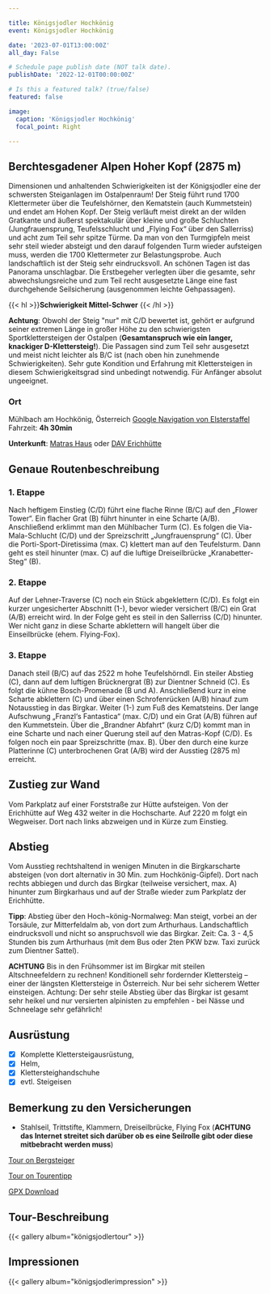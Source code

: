 ```yaml
---

title: Königsjodler Hochkönig
event: Königsjodler Hochkönig

date: '2023-07-01T13:00:00Z'
all_day: False

# Schedule page publish date (NOT talk date).
publishDate: '2022-12-01T00:00:00Z'

# Is this a featured talk? (true/false)
featured: false

image:
  caption: 'Königsjodler Hochkönig'
  focal_point: Right

---
```


## **Berchtesgadener Alpen Hoher Kopf (2875 m)**

Dimensionen und anhaltenden Schwierigkeiten ist der Königsjodler eine der schwersten Steiganlagen im Ostalpenraum! Der Steig führt rund 1700 Klettermeter über die Teufelshörner, den Kematstein (auch Kummetstein) und endet am Hohen Kopf. Der Steig verläuft meist direkt an der wilden Gratkante und äußerst spektakulär über kleine und große Schluchten (Jungfrauensprung, Teufelsschlucht und „Flying Fox“ über den Sallerriss) und acht zum Teil sehr spitze Türme. Da man von den Turmgipfeln meist sehr steil wieder absteigt und den darauf folgenden Turm wieder aufsteigen muss, werden die 1700 Klettermeter zur Belastungsprobe. Auch landschaftlich ist der Steig sehr eindrucksvoll. An schönen Tagen ist das Panorama unschlagbar. Die Erstbegeher verlegten über die gesamte, sehr abwechslungsreiche und zum Teil recht ausgesetzte Länge eine fast durchgehende Seilsicherung (ausgenommen leichte Gehpassagen).

{{< hl >}}**Schwierigkeit Mittel-Schwer** {{< /hl >}}

**Achtung**: Obwohl der Steig "nur" mit C/D bewertet ist, gehört er aufgrund seiner extremen Länge in großer Höhe zu den schwierigsten Sportklettersteigen der Ostalpen (**Gesamtanspruch wie ein langer, knackiger D-Klettersteig!**). Die Passagen sind zum Teil sehr ausgesetzt und meist nicht leichter als B/C ist (nach oben hin zunehmende Schwierigkeiten). Sehr gute Kondition und Erfahrung mit Klettersteigen in diesem Schwierigkeitsgrad sind unbedingt notwendig. Für Anfänger absolut ungeeignet.

### Ort
Mühlbach am Hochkönig, Österreich
[Google Navigation von Elsterstaffel](https://goo.gl/maps/pkWmEBjfiioVWzJk6)
Fahrzeit: **4h 30min**

**Unterkunft**: [Matras Haus](https://www.matrashaus.at/) oder [DAV Erichhütte](https://www.alpenverein.de/DAV-Services/Huettensuche/Erichhuette/6938068/)


## Genaue Routenbeschreibung

### 1. Etappe
Nach heftigem Einstieg (C/D) führt eine flache Rinne (B/C) auf den „Flower Tower“. Ein flacher Grat (B) führt hinunter in eine Scharte (A/B). Anschließend erklimmt man den Mühlbacher Turm (C). Es folgen die Via-Mala-Schlucht (C/D) und der Spreizschritt „Jungfrauensprung“ (C). Über die Porti-Sport-Diretissima (max. C) klettert man auf den Teufelsturm. Dann geht es steil hinunter (max. C) auf die luftige Dreiseilbrücke „Kranabetter-Steg“ (B). 
### 2. Etappe
Auf der Lehner-Traverse (C) noch ein Stück abgeklettern (C/D). Es folgt ein kurzer ungesicherter Abschnitt (1-), bevor wieder versichert (B/C) ein Grat (A/B) erreicht wird. In der Folge geht es steil in den Sallerriss (C/D) hinunter. Wer nicht ganz in diese Scharte abklettern will hangelt über die Einseilbrücke (ehem. Flying-Fox). 
### 3. Etappe
Danach steil (B/C) auf das 2522 m hohe Teufelshörndl. Ein steiler Abstieg (C), dann auf dem luftigen Brücknergrat (B) zur Dientner Schneid (C). Es folgt die kühne Bosch-Promenade (B und A). Anschließend kurz in eine Scharte abklettern (C) und über einen Schrofenrücken (A/B) hinauf zum Notausstieg in das Birgkar. Weiter (1-) zum Fuß des Kematsteins. Der lange Aufschwung „Franzl‘s Fantastica“ (max. C/D) und ein Grat (A/B) führen auf den Kummetstein. Über die „Brandner Abfahrt“ (kurz C/D) kommt man in eine Scharte und nach einer Querung steil auf den Matras-Kopf (C/D). Es folgen noch ein paar Spreizschritte (max. B). Über den durch eine kurze Platterinne (C) unterbrochenen Grat (A/B) wird der Ausstieg (2875 m) erreicht. 

## Zustieg zur Wand
Vom Parkplatz auf einer Forststraße zur Hütte aufsteigen. Von der Erichhütte auf Weg 432 weiter in die Hochscharte. Auf 2220 m folgt ein Wegweiser. Dort nach links abzweigen und in Kürze zum Einstieg.

## Abstieg
Vom Ausstieg rechtshaltend in wenigen Minuten in die Birgkarscharte absteigen (von dort alternativ in 30 Min. zum Hochkönig-Gipfel). Dort nach rechts abbiegen und durch das Birgkar (teilweise versichert, max. A) hinunter zum Birgkarhaus und auf der Straße wieder zum Parkplatz der Erichhütte. 

**Tipp**: Abstieg über den Hoch¬könig-Normalweg: Man steigt, vorbei an der Torsäule, zur Mitterfeldalm ab, von dort zum Arthurhaus. Landschaftlich eindrucksvoll und nicht so anspruchsvoll wie das Birgkar. Zeit: Ca. 3 - 4,5 Stunden bis zum Arthurhaus (mit dem Bus oder 2ten PKW bzw. Taxi zurück zum Dientner Sattel).


**ACHTUNG** Bis in den Frühsommer ist im Birgkar mit steilen Altschneefeldern zu rechnen! Konditionell sehr fordernder Klettersteig – einer der längsten Klettersteige in Österreich. Nur bei sehr sicherem Wetter einsteigen. Achtung: Der sehr steile Abstieg über das Birgkar ist gesamt sehr heikel und nur versierten alpinisten zu empfehlen - bei Nässe und Schneelage sehr gefährlich!  
## Ausrüstung
- [x] Komplette Klettersteigausrüstung, 
- [x] Helm,
- [x] Klettersteighandschuhe
- [x] evtl. Steigeisen

## Bemerkung zu den Versicherungen
- Stahlseil, Trittstifte, Klammern, Dreiseilbrücke, Flying Fox (**ACHTUNG das Internet streitet sich darüber ob es eine Seilrolle gibt oder diese mitbebracht werden muss**)

[Tour on Bergsteiger](https://bergsteiger.de/touren/klettersteig/koenigsjodler-klettersteig-auf-den-hochkoenig)

[Tour on Tourentipp](https://www.tourentipp.com/de/touren/koenigsjodler-klettersteig-hochkoenig_2026.html)

[GPX Download](https://www.tourentipp.com/de/touren/downloads.php?file=koenigsjodler-hochkoenig.gpx)

## Tour-Beschreibung

{{< gallery album="königsjodlertour" >}}


## Impressionen

{{< gallery album="königsjodlerimpression" >}}